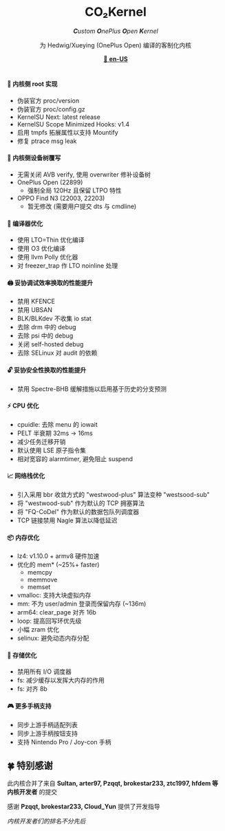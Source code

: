 <div align = center>
<h1>CO₂Kernel</h1>

***C**ustom **O**nePlus **O**pen **K**ernel*

为 Hedwig/Xueying (OnePlus Open) 编译的客制化内核

[📘 **en-US**](https://github.com/co2kernel/.github/blob/main/profile/README_EN.md)
<h1></h1>
</div>

#### 👾 内核侧 root 实现 
- 伪装官方 proc/version
- 伪装官方 proc/config.gz
- KernelSU Next: latest release
- KernelSU Scope Minimized Hooks: v1.4
- 启用 tmpfs 拓展属性以支持 Mountify
- 修复 ptrace msg leak

#### 🌳 内核侧设备树覆写
- 无需关闭 AVB verify, 使用 overwriter 修补设备树
- OnePlus Open (22899)
  - 强制全局 120Hz 且保留 LTPO 特性
- OPPO Find N3 (22003, 22203)
  - 暂无修改 (需要用户提交 dts 与 cmdline)

#### 🦄 编译器优化
- 使用 LTO=Thin 优化编译
- 使用 O3 优化编译
- 使用 llvm Polly 优化器
- 对 freezer_trap 作 LTO noinline 处理

#### 🖨️ 妥协调试效率换取的性能提升
- 禁用 KFENCE
- 禁用 UBSAN
- BLK/BLKdev 不收集 io stat
- 去除 drm 中的 debug
- 去除 psi 中的 debug
- 关闭 self-hosted debug
- 去除 SELinux 对 audit 的依赖

#### 🔓 妥协安全性换取的性能提升
- 禁用 Spectre-BHB 缓解措施以启用基于历史的分支预测

#### ⚡ CPU 优化
- cpuidle: 去除 menu 的 iowait
- PELT 半衰期 32ms → 16ms
- 减少任务迁移开销
- 默认使用 LSE 原子指令集
- 相对宽容的 alarmtimer, 避免阻止 suspend

#### 📈 网络栈优化
- 引入采用 bbr 收敛方式的 "westwood-plus" 算法变种 "westsood-sub"
- 将 "westwood-sub" 作为默认的 TCP 拥塞算法
- 将 "FQ-CoDel" 作为默认的数据包队列调度器
- TCP 链接禁用 Nagle 算法以降低延迟

#### 📦 内存优化
- lz4: v1.10.0 + armv8 硬件加速
- 优化的 mem* (~25%+ faster)
  - memcpy
  - memmove
  - memset
- vmalloc: 支持大块虚拟内存
- mm: 不为 user/admin 登录而保留内存 (~136m)
- arm64: clear_page 对齐 16b
- loop: 提高回写环优先级
- 小幅 zram 优化
- selinux: 避免动态内存分配

#### 📀 存储优化
- 禁用所有 I/O 调度器
- fs: 减少缓存以发挥大内存的作用
- fs: 对齐 8b

#### 🎮 更多手柄支持
- 同步上游手柄适配列表
- 同步上游手柄按钮支持
- 支持 Nintendo Pro / Joy-con 手柄

## 🍀 特别感谢
此内核合并了来自 **Sultan, arter97, Pzqqt, brokestar233, ztc1997, hfdem 等内核开发者** 的提交

感谢 **Pzqqt, brokestar233, Cloud_Yun** 提供了开发指导

*内核开发者们的排名不分先后*

